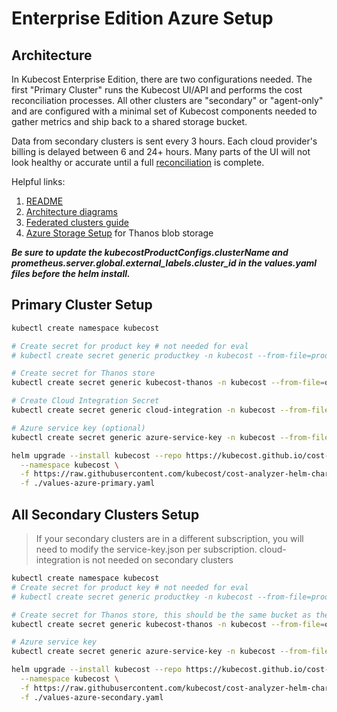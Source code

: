 # Enterprise Edition Azure Setup

## Architecture

In Kubecost Enterprise Edition, there are two configurations needed. The first "Primary Cluster" runs the Kubecost UI/API and performs the cost reconciliation processes. All other clusters are "secondary" or "agent-only" and are configured with a minimal set of Kubecost components needed to gather metrics and ship back to a shared storage bucket.

Data from secondary clusters is sent every 3 hours.
Each cloud provider's billing is delayed between 6 and 24+ hours.
Many parts of the UI will not look healthy or accurate until a full [reconciliation](https://guide.kubecost.com/hc/en-us/articles/4412369153687-Cloud-Integrations#reconciliation) is complete.

Helpful links:

1. [README](https://github.com/kubecost/poc-common-configurations#federated-cluster-views-enterprise-only)
1. [Architecture diagrams](https://guide.kubecost.com/hc/en-us/articles/4407595922711-Kubecost-Core-Architecture-Overview)
1. [Federated clusters guide](https://guide.kubecost.com/hc/en-us/articles/4407595946135-Federated-Clusters)
1. [Azure Storage Setup](README-azure-storage.md) for Thanos blob storage

***Be sure to update the kubecostProductConfigs.clusterName and prometheus.server.global.external_labels.cluster_id in the values.yaml files before the helm install.***
## Primary Cluster Setup

```bash
kubectl create namespace kubecost

# Create secret for product key # not needed for eval
# kubectl create secret generic productkey -n kubecost --from-file=productkey.json

# Create secret for Thanos store
kubectl create secret generic kubecost-thanos -n kubecost --from-file=object-store.yaml

# Create Cloud Integration Secret
kubectl create secret generic cloud-integration -n kubecost --from-file=cloud-integration.json

# Azure service key (optional)
kubectl create secret generic azure-service-key -n kubecost --from-file=service-key.json

helm upgrade --install kubecost --repo https://kubecost.github.io/cost-analyzer/ cost-analyzer \
  --namespace kubecost \
  -f https://raw.githubusercontent.com/kubecost/cost-analyzer-helm-chart/master/cost-analyzer/values-thanos.yaml \
  -f ./values-azure-primary.yaml
```

## All Secondary Clusters Setup

>If your secondary clusters are in a different subscription, you will need to modify the service-key.json per subscription.
>cloud-integration is not needed on secondary clusters

```bash
kubectl create namespace kubecost
# Create secret for product key # not needed for eval
# kubectl create secret generic productkey -n kubecost --from-file=productkey.json

# Create secret for Thanos store, this should be the same bucket as the primary
kubectl create secret generic kubecost-thanos -n kubecost --from-file=object-store.yaml

# Azure service key
kubectl create secret generic azure-service-key -n kubecost --from-file=service-key.json

helm upgrade --install kubecost --repo https://kubecost.github.io/cost-analyzer/ cost-analyzer \
  --namespace kubecost \
  -f https://raw.githubusercontent.com/kubecost/cost-analyzer-helm-chart/master/cost-analyzer/values-thanos.yaml \
  -f ./values-azure-secondary.yaml
```
